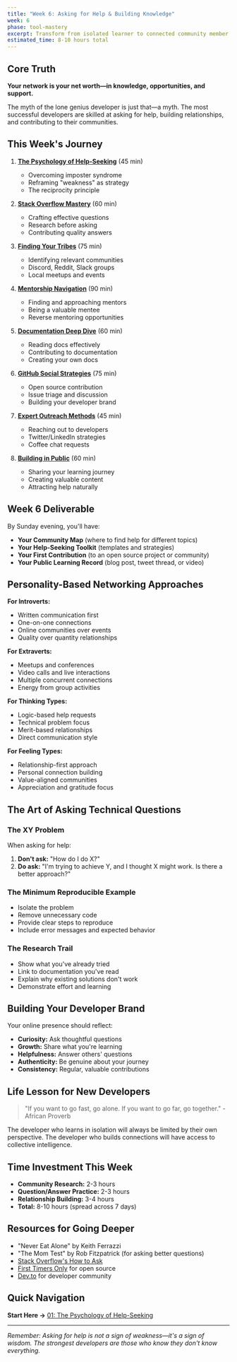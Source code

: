 ```yaml
---
title: "Week 6: Asking for Help & Building Knowledge"
week: 6
phase: tool-mastery
excerpt: Transform from isolated learner to connected community member through strategic help-seeking.
estimated_time: 8-10 hours total
---
```


## Core Truth

**Your network is your net worth—in knowledge, opportunities, and support.**

The myth of the lone genius developer is just that—a myth. The most successful developers are skilled at asking for help, building relationships, and contributing to their communities.

## This Week's Journey

1. [**The Psychology of Help-Seeking**](./01-help-psychology) (45 min)

   - Overcoming imposter syndrome
   - Reframing "weakness" as strategy
   - The reciprocity principle

2. [**Stack Overflow Mastery**](./02-stackoverflow-mastery) (60 min)

   - Crafting effective questions
   - Research before asking
   - Contributing quality answers

3. [**Finding Your Tribes**](./03-finding-tribes) (75 min)

   - Identifying relevant communities
   - Discord, Reddit, Slack groups
   - Local meetups and events

4. [**Mentorship Navigation**](./04-mentorship) (90 min)

   - Finding and approaching mentors
   - Being a valuable mentee
   - Reverse mentoring opportunities

5. [**Documentation Deep Dive**](./05-documentation-skills) (60 min)

   - Reading docs effectively
   - Contributing to documentation
   - Creating your own docs

6. [**GitHub Social Strategies**](./06-github-social) (75 min)

   - Open source contribution
   - Issue triage and discussion
   - Building your developer brand

7. [**Expert Outreach Methods**](./07-expert-outreach) (45 min)

   - Reaching out to developers
   - Twitter/LinkedIn strategies
   - Coffee chat requests

8. [**Building in Public**](./08-building-public) (60 min)
   - Sharing your learning journey
   - Creating valuable content
   - Attracting help naturally

## Week 6 Deliverable

By Sunday evening, you'll have:

- **Your Community Map** (where to find help for different topics)
- **Your Help-Seeking Toolkit** (templates and strategies)
- **Your First Contribution** (to an open source project or community)
- **Your Public Learning Record** (blog post, tweet thread, or video)

## Personality-Based Networking Approaches

**For Introverts:**

- Written communication first
- One-on-one connections
- Online communities over events
- Quality over quantity relationships

**For Extraverts:**

- Meetups and conferences
- Video calls and live interactions
- Multiple concurrent connections
- Energy from group activities

**For Thinking Types:**

- Logic-based help requests
- Technical problem focus
- Merit-based relationships
- Direct communication style

**For Feeling Types:**

- Relationship-first approach
- Personal connection building
- Value-aligned communities
- Appreciation and gratitude focus

## The Art of Asking Technical Questions

### The XY Problem

When asking for help:

1. **Don't ask:** "How do I do X?"
2. **Do ask:** "I'm trying to achieve Y, and I thought X might work. Is there a better approach?"

### The Minimum Reproducible Example

- Isolate the problem
- Remove unnecessary code
- Provide clear steps to reproduce
- Include error messages and expected behavior

### The Research Trail

- Show what you've already tried
- Link to documentation you've read
- Explain why existing solutions don't work
- Demonstrate effort and learning

## Building Your Developer Brand

Your online presence should reflect:

- **Curiosity:** Ask thoughtful questions
- **Growth:** Share what you're learning
- **Helpfulness:** Answer others' questions
- **Authenticity:** Be genuine about your journey
- **Consistency:** Regular, valuable contributions

## Life Lesson for New Developers

> "If you want to go fast, go alone. If you want to go far, go together." - African Proverb

The developer who learns in isolation will always be limited by their own perspective. The developer who builds connections will have access to collective intelligence.

## Time Investment This Week

- **Community Research:** 2-3 hours
- **Question/Answer Practice:** 2-3 hours
- **Relationship Building:** 3-4 hours
- **Total:** 8-10 hours (spread across 7 days)

## Resources for Going Deeper

- "Never Eat Alone" by Keith Ferrazzi
- "The Mom Test" by Rob Fitzpatrick (for asking better questions)
- [Stack Overflow's How to Ask](https://stackoverflow.com/help/how-to-ask)
- [First Timers Only](https://www.firsttimersonly.com/) for open source
- [Dev.to](https://dev.to) for developer community

## Quick Navigation

**Start Here →** [01: The Psychology of Help-Seeking](./01-help-psychology)

---

_Remember: Asking for help is not a sign of weakness—it's a sign of wisdom. The strongest developers are those who know they don't know everything._
